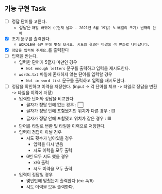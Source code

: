 ## 기능 구현 Task
- [ ] 정답 단어를 고른다.
  - 정답은 `매일 바뀌며 ((현재 날짜 - 2021년 6월 19일) % 배열의 크기) 번째의 단어`
- [X] 초기 문구를 출력한다.
  - `WORDLE을 6번 만에 맞춰 보세요. 시도의 결과는 타일의 색 변화로 나타납니다.`
- [X] `정답을 입력해 주세요.`를 출력한다
- [ ] 입력을 받는다.
  - 입력한 단어가 5글자 미만인 경우
    - `Not enough letters` 문구를 출력하고 입력을 재시도한다.
  - `words.txt` 파일에 존재하지 않는 단어를 입력할 경우
    - `Not in word list` 문구를 출력하고 입력을 재시도한다.
- [ ] 정답을 확인하고 이력을 저장한다. (input -> 각 단어를 체크 -> 타일로 정답을 변환 -> 타일을 이력에 저장)
  - 입력한 단어와 정답을 비교한다.
    - 글자가 정답 안에 없는 경우 : ⬜
    - 글자가 정답 안에 포함됐지만 위치가 다른 경우 : 🟨
    - 글자가 정답 안에 포함됐고 위치가 같은 경우 : 🟩
  - 단어를 타일로 변환 및 타일을 이력으로 저장한다.
  - 입력이 정답이 아닐 경우
    - 시도 횟수가 남아있을 경우
      - 입력을 다시 받음
      - 시도 이력을 모두 출력
    - 6번 모두 시도 했을 경우
      - x/6 출력
      - 시도 이력을 모두 출력
  - 입력이 정답일 경우
    - 몇번만에 맞췄는지 출력한다 (ex: 4/6)
    - 시도 이력을 모두 출력한다.
